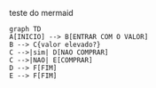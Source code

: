 teste do mermaid

```mermaid
graph TD
A[INICIO] --> B[ENTRAR COM O VALOR]
B --> C{valor elevado?} 
C -->|sim| D[NAO COMPRAR]
C -->|NAO| E[COMPRAR]
D --> F[FIM]
E --> F[FIM]


```
